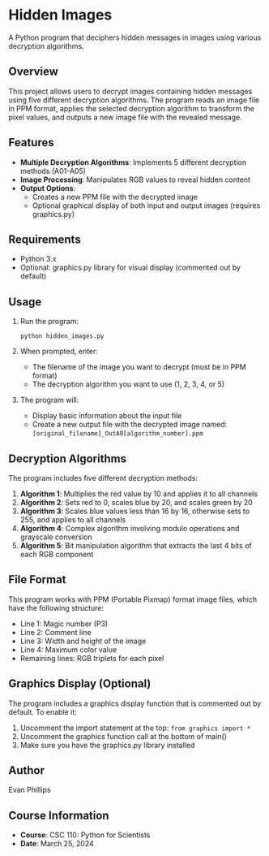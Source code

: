 # Hidden Images

A Python program that deciphers hidden messages in images using various decryption algorithms.

## Overview

This project allows users to decrypt images containing hidden messages using five different decryption algorithms. The program reads an image file in PPM format, applies the selected decryption algorithm to transform the pixel values, and outputs a new image file with the revealed message.

## Features

- **Multiple Decryption Algorithms**: Implements 5 different decryption methods (A01-A05)
- **Image Processing**: Manipulates RGB values to reveal hidden content
- **Output Options**: 
  - Creates a new PPM file with the decrypted image
  - Optional graphical display of both input and output images (requires graphics.py)

## Requirements

- Python 3.x
- Optional: graphics.py library for visual display (commented out by default)

## Usage

1. Run the program:
   ```
   python hidden_images.py
   ```

2. When prompted, enter:
   - The filename of the image you want to decrypt (must be in PPM format)
   - The decryption algorithm you want to use (1, 2, 3, 4, or 5)

3. The program will:
   - Display basic information about the input file
   - Create a new output file with the decrypted image named: `[original_filename]_OutA0[algorithm_number].ppm`

## Decryption Algorithms

The program includes five different decryption methods:

1. **Algorithm 1**: Multiplies the red value by 10 and applies it to all channels
2. **Algorithm 2**: Sets red to 0, scales blue by 20, and scales green by 20
3. **Algorithm 3**: Scales blue values less than 16 by 16, otherwise sets to 255, and applies to all channels
4. **Algorithm 4**: Complex algorithm involving modulo operations and grayscale conversion
5. **Algorithm 5**: Bit manipulation algorithm that extracts the last 4 bits of each RGB component

## File Format

This program works with PPM (Portable Pixmap) format image files, which have the following structure:
- Line 1: Magic number (P3)
- Line 2: Comment line
- Line 3: Width and height of the image
- Line 4: Maximum color value
- Remaining lines: RGB triplets for each pixel

## Graphics Display (Optional)

The program includes a graphics display function that is commented out by default. To enable it:
1. Uncomment the import statement at the top: `from graphics import *`
2. Uncomment the graphics function call at the bottom of main()
3. Make sure you have the graphics.py library installed

## Author

Evan Phillips

## Course Information

- **Course**: CSC 110: Python for Scientists
- **Date**: March 25, 2024
